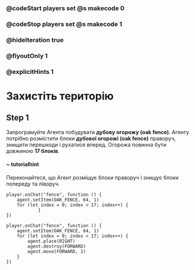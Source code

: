 ### @codeStart players set @s makecode 0
### @codeStop players set @s makecode 1

### @hideIteration true 
### @flyoutOnly 1
### @explicitHints 1


# Захистіть територію

## Step 1
Запрограмуйте Агента побудувати **дубову огорожу (oak fence)**. Агенту потрібно розмістити блоки **дубової огорожі (oak fence)** праворуч, знищити перешкоди і рухатися вперед. Огорожа повинна бути довжиною **17 блоків**.

#### ~ tutorialhint
Переконайтеся, що Агент розміщує блоки праворуч і знищує блоки попереду та ліворуч.

```blocks
player.onChat("fence", function () {
    agent.setItem(OAK_FENCE, 64, 1)
    for (let index = 0; index < 17; index++) {
            }
})
```
```ghost
player.onChat("fence", function () {
    agent.setItem(OAK_FENCE, 64, 1)
    for (let index = 0; index < 17; index++) {
        agent.place(RIGHT)
        agent.destroy(FORWARD)
        agent.move(FORWARD, 1)
    }
})
``` 

